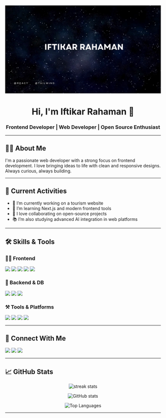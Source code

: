 <p align="center">
  <img src="Free Universe Stars Video Gif Animated Zoom Virtual Background.png" alt="Banner" />
</p>

<h1 align="center">Hi, I'm Iftikar Rahaman 👋</h1>
<h3 align="center">Frontend Developer | Web Developer | Open Source Enthusiast</h3>

---

## 👨‍💻 About Me

I'm a passionate web developer with a strong focus on frontend development. I love bringing ideas to life with clean and responsive designs. Always curious, always building.

---

## 🚀 Current Activities

- 🔭 I’m currently working on a tourism website
- 🌱 I’m learning Next.js and modern frontend tools
- 💬 I love collaborating on open-source projects
- 📚 I’m also studying advanced AI integration in web platforms

---

## 🛠️ Skills & Tools

### 👨‍💻 Frontend
<p>
  <img src="https://img.shields.io/badge/HTML5-E34F26?style=for-the-badge&logo=html5&logoColor=white"/>
  <img src="https://img.shields.io/badge/CSS3-1572B6?style=for-the-badge&logo=css3&logoColor=white"/>
  <img src="https://img.shields.io/badge/Tailwind_CSS-38B2AC?style=for-the-badge&logo=tailwind-css&logoColor=white"/>
  <img src="https://img.shields.io/badge/JavaScript-F7DF1E?style=for-the-badge&logo=javascript&logoColor=black"/>
  <img src="https://img.shields.io/badge/React-61DAFB?style=for-the-badge&logo=react&logoColor=black"/>
</p>

### 🧠 Backend & DB
<p>
  <img src="https://img.shields.io/badge/Node.js-339933?style=for-the-badge&logo=nodedotjs&logoColor=white"/>
  <img src="https://img.shields.io/badge/Express.js-000000?style=for-the-badge&logo=express&logoColor=white"/>
  <img src="https://img.shields.io/badge/MongoDB-47A248?style=for-the-badge&logo=mongodb&logoColor=white"/>
</p>

### ⚒️ Tools & Platforms
<p>
  <img src="https://img.shields.io/badge/Git-F05032?style=for-the-badge&logo=git&logoColor=white"/>
  <img src="https://img.shields.io/badge/GitHub-181717?style=for-the-badge&logo=github&logoColor=white"/>
  <img src="https://img.shields.io/badge/Vercel-000000?style=for-the-badge&logo=vercel&logoColor=white"/>
  <img src="https://img.shields.io/badge/Netlify-00C7B7?style=for-the-badge&logo=netlify&logoColor=white"/>
</p>

---

## 🔗 Connect With Me

<p>
  <a href="https://github.com/IFTI-KAR"><img src="https://img.shields.io/badge/GitHub-181717?style=for-the-badge&logo=github&logoColor=white"/></a>
  <a href="https://www.linkedin.com/in/iftikar-rahaman-115965256/"><img src="https://img.shields.io/badge/LinkedIn-0077B5?style=for-the-badge&logo=linkedin&logoColor=white"/></a>
  <a href="https://www.facebook.com/share/1CvrUiMG9y/"><img src="https://img.shields.io/badge/Facebook-1877F2?style=for-the-badge&logo=facebook&logoColor=white"/></a>
</p>

---

## 📈 GitHub Stats

<p align="center">
  <img src="https://github-readme-streak-stats.herokuapp.com/?user=IFTI-KAR&theme=radical" alt="streak stats"/>
</p>

<p align="center">
  <img src="https://github-readme-stats.vercel.app/api?username=IFTI-KAR&show_icons=true&theme=radical" alt="GitHub stats" />
</p>

<p align="center">
  <img src="https://github-readme-stats.vercel.app/api/top-langs/?username=IFTI-KAR&layout=compact&theme=radical" alt="Top Languages"/>
</p>

---

